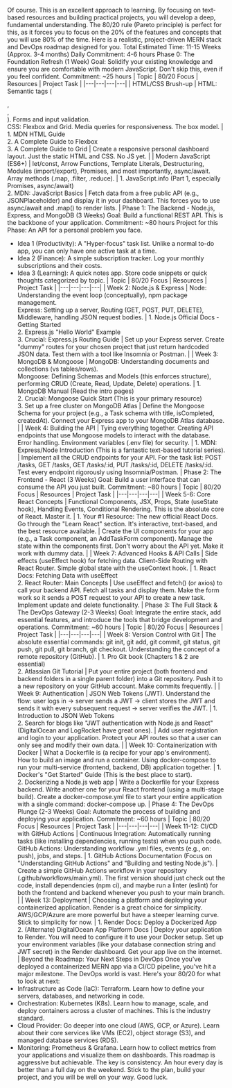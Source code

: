 Of course. This is an excellent approach to learning. By focusing on text-based resources and building practical projects, you will develop a deep, fundamental understanding. The 80/20 rule (Pareto principle) is perfect for this, as it forces you to focus on the 20% of the features and concepts that you will use 80% of the time.
Here is a realistic, project-driven MERN stack and DevOps roadmap designed for you.
Total Estimated Time: 11-15 Weeks (Approx. 3-4 months)
Daily Commitment: 4-6 hours
Phase 0: The Foundation Refresh (1 Week)
Goal: Solidify your existing knowledge and ensure you are comfortable with modern JavaScript. Don't skip this, even if you feel confident.
Commitment: ~25 hours
| Topic | 80/20 Focus | Resources | Project Task |
|---|---|---|---|
| HTML/CSS Brush-up | HTML: Semantic tags (<main>, <section>, <nav>). Forms and input validation. <br> CSS: Flexbox and Grid. Media queries for responsiveness. The box model. | 1. MDN HTML Guide <br> 2. A Complete Guide to Flexbox <br> 3. A Complete Guide to Grid | Create a responsive personal dashboard layout. Just the static HTML and CSS. No JS yet. |
| Modern JavaScript (ES6+) | let/const, Arrow Functions, Template Literals, Destructuring, Modules (import/export), Promises, and most importantly, async/await. Array methods (.map, .filter, .reduce). | 1. JavaScript.info (Part 1, especially Promises, async/await) <br> 2. MDN: JavaScript Basics | Fetch data from a free public API (e.g., JSONPlaceholder) and display it in your dashboard. This forces you to use async/await and .map() to render lists. |
Phase 1: The Backend - Node.js, Express, and MongoDB (3 Weeks)
Goal: Build a functional REST API. This is the backbone of your application.
Commitment: ~80 hours
Project for this Phase: An API for a personal problem you face.

- Idea 1 (Productivity): A "Hyper-focus" task list. Unlike a normal to-do app, you can only have one active task at a time.
- Idea 2 (Finance): A simple subscription tracker. Log your monthly subscriptions and their costs.
- Idea 3 (Learning): A quick notes app. Store code snippets or quick thoughts categorized by topic.
  | Topic | 80/20 Focus | Resources | Project Task |
  |---|---|---|---|
  | Week 2: Node.js & Express | Node: Understanding the event loop (conceptually), npm package management. <br> Express: Setting up a server, Routing (GET, POST, PUT, DELETE), Middleware, handling JSON request bodies. | 1. Node.js Official Docs - Getting Started <br> 2. Express.js "Hello World" Example <br> 3. Crucial: Express.js Routing Guide | Set up your Express server. Create "dummy" routes for your chosen project that just return hardcoded JSON data. Test them with a tool like Insomnia or Postman. |
  | Week 3: MongoDB & Mongoose | MongoDB: Understanding documents and collections (vs tables/rows). <br> Mongoose: Defining Schemas and Models (this enforces structure), performing CRUD (Create, Read, Update, Delete) operations. | 1. MongoDB Manual (Read the intro pages) <br> 2. Crucial: Mongoose Quick Start (This is your primary resource) <br> 3. Set up a free cluster on MongoDB Atlas | Define the Mongoose Schema for your project (e.g., a Task schema with title, isCompleted, createdAt). Connect your Express app to your MongoDB Atlas database. |
  | Week 4: Building the API | Tying everything together. Creating API endpoints that use Mongoose models to interact with the database. Error handling. Environment variables (.env file) for security. | 1. MDN: Express/Node Introduction (This is a fantastic text-based tutorial series). | Implement all the CRUD endpoints for your API. For the task list: POST /tasks, GET /tasks, GET /tasks/:id, PUT /tasks/:id, DELETE /tasks/:id. Test every endpoint rigorously using Insomnia/Postman. |
  Phase 2: The Frontend - React (3 Weeks)
  Goal: Build a user interface that can consume the API you just built.
  Commitment: ~80 hours
  | Topic | 80/20 Focus | Resources | Project Task |
  |---|---|---|---|
  | Week 5-6: Core React Concepts | Functional Components, JSX, Props, State (useState hook), Handling Events, Conditional Rendering. This is the absolute core of React. Master it. | 1. Your #1 Resource: The new official React Docs. Go through the "Learn React" section. It's interactive, text-based, and the best resource available. | Create the UI components for your app (e.g., a Task component, an AddTaskForm component). Manage the state within the components first. Don't worry about the API yet. Make it work with dummy data. |
  | Week 7: Advanced Hooks & API Calls | Side effects (useEffect hook) for fetching data. Client-Side Routing with React Router. Simple global state with the useContext hook. | 1. React Docs: Fetching Data with useEffect <br> 2. React Router: Main Concepts | Use useEffect and fetch() (or axios) to call your backend API. Fetch all tasks and display them. Make the form work so it sends a POST request to your API to create a new task. Implement update and delete functionality. |
  Phase 3: The Full Stack & The DevOps Gateway (2-3 Weeks)
  Goal: Integrate the entire stack, add essential features, and introduce the tools that bridge development and operations.
  Commitment: ~60 hours
  | Topic | 80/20 Focus | Resources | Project Task |
  |---|---|---|---|
  | Week 8: Version Control with Git | The absolute essential commands: git init, git add, git commit, git status, git push, git pull, git branch, git checkout. Understanding the concept of a remote repository (GitHub). | 1. Pro Git book (Chapters 1 & 2 are essential) <br> 2. Atlassian Git Tutorial | Put your entire project (both frontend and backend folders in a single parent folder) into a Git repository. Push it to a new repository on your GitHub account. Make commits frequently. |
  | Week 9: Authentication | JSON Web Tokens (JWT). Understand the flow: user logs in -> server sends a JWT -> client stores the JWT and sends it with every subsequent request -> server verifies the JWT. | 1. Introduction to JSON Web Tokens <br> 2. Search for blogs like "JWT authentication with Node.js and React" (DigitalOcean and LogRocket have great ones). | Add user registration and login to your application. Protect your API routes so that a user can only see and modify their own data. |
  | Week 10: Containerization with Docker | What a Dockerfile is (a recipe for your app's environment). How to build an image and run a container. Using docker-compose to run your multi-service (frontend, backend, DB) application together. | 1. Docker's "Get Started" Guide (This is the best place to start). <br> 2. Dockerizing a Node.js web app | Write a Dockerfile for your Express backend. Write another one for your React frontend (using a multi-stage build). Create a docker-compose.yml file to start your entire application with a single command: docker-compose up. |
  Phase 4: The DevOps Plunge (2-3 Weeks)
  Goal: Automate the process of building and deploying your application.
  Commitment: ~60 hours
  | Topic | 80/20 Focus | Resources | Project Task |
  |---|---|---|---|
  | Week 11-12: CI/CD with GitHub Actions | Continuous Integration: Automatically running tasks (like installing dependencies, running tests) when you push code. <br> GitHub Actions: Understanding workflow .yml files, events (e.g., on: push), jobs, and steps. | 1. GitHub Actions Documentation (Focus on "Understanding GitHub Actions" and "Building and testing Node.js"). | Create a simple GitHub Actions workflow in your repository (.github/workflows/main.yml). The first version should just check out the code, install dependencies (npm ci), and maybe run a linter (eslint) for both the frontend and backend whenever you push to your main branch. |
  | Week 13: Deployment | Choosing a platform and deploying your containerized application. Render is a great choice for simplicity. AWS/GCP/Azure are more powerful but have a steeper learning curve. Stick to simplicity for now. | 1. Render Docs: Deploy a Dockerized App <br> 2. (Alternate) DigitalOcean App Platform Docs | Deploy your application to Render. You will need to configure it to use your Docker setup. Set up your environment variables (like your database connection string and JWT secret) in the Render dashboard. Get your app live on the internet. |
  Beyond the Roadmap: Your Next Steps in DevOps
  Once you've deployed a containerized MERN app via a CI/CD pipeline, you've hit a major milestone. The DevOps world is vast. Here's your 80/20 for what to look at next:
- Infrastructure as Code (IaC): Terraform. Learn how to define your servers, databases, and networking in code.
- Orchestration: Kubernetes (K8s). Learn how to manage, scale, and deploy containers across a cluster of machines. This is the industry standard.
- Cloud Provider: Go deeper into one cloud (AWS, GCP, or Azure). Learn about their core services like VMs (EC2), object storage (S3), and managed database services (RDS).
- Monitoring: Prometheus & Grafana. Learn how to collect metrics from your applications and visualize them on dashboards.
  This roadmap is aggressive but achievable. The key is consistency. An hour every day is better than a full day on the weekend. Stick to the plan, build your project, and you will be well on your way. Good luck.
